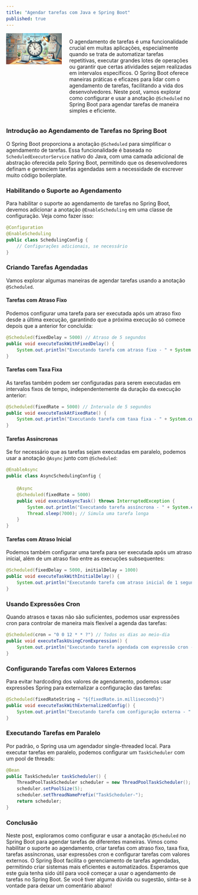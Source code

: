 ```yaml
---
title: "Agendar tarefas com Java e Spring Boot"
published: true
---
```

<head>
    <!-- Meta tags para LinkedIn -->
    <meta property="og:title" content="Como Agendar Tarefas no Spring Boot com a Anotação @Scheduled">
    <meta property="og:description" content="Aprenda a configurar e usar a anotação @Scheduled no Spring Boot para agendar tarefas de maneira eficiente. Explore exemplos e dicas práticas.">
    <meta property="og:image" content="https://github.com/fabiodamas/fabiodamas.github.io/blob/master/_posts/images/clock.png?raw=true">
    <meta property="og:type" content="article">
</head>

<div style="display: flex; align-items: flex-start; margin-bottom: 20px;">
    <img style="width: 30%; height: auto; margin-right: 20px;" src="https://github.com/fabiodamas/fabiodamas.github.io/blob/master/_posts/images/clock.png?raw=true" alt="Ilustração sobre agendamento de tarefas no Spring Boot">
    <p style="flex: 1;">O agendamento de tarefas é uma funcionalidade crucial em muitas aplicações, especialmente quando se trata de automatizar tarefas repetitivas, executar grandes lotes de operações ou garantir que certas atividades sejam realizadas em intervalos específicos. O Spring Boot oferece maneiras práticas e eficazes para lidar com o agendamento de tarefas, facilitando a vida dos desenvolvedores. Neste post, vamos explorar como configurar e usar a anotação <code>@Scheduled</code> no Spring Boot para agendar tarefas de maneira simples e eficiente.</p>
</div>


### Introdução ao Agendamento de Tarefas no Spring Boot
O Spring Boot proporciona a anotação `@Scheduled` para simplificar o agendamento de tarefas. Essa funcionalidade é baseada no `ScheduledExecutorService` nativo do Java, com uma camada adicional de abstração oferecida pelo Spring Boot, permitindo que os desenvolvedores definam e gerenciem tarefas agendadas sem a necessidade de escrever muito código boilerplate.
### Habilitando o Suporte ao Agendamento
Para habilitar o suporte ao agendamento de tarefas no Spring Boot, devemos adicionar a anotação `@EnableScheduling` em uma classe de configuração. Veja como fazer isso:

```java
@Configuration
@EnableScheduling
public class SchedulingConfig {
    // Configurações adicionais, se necessário
}
```

### Criando Tarefas Agendadas
Vamos explorar algumas maneiras de agendar tarefas usando a anotação `@Scheduled`.
#### Tarefas com Atraso Fixo

Podemos configurar uma tarefa para ser executada após um atraso fixo desde a última execução, garantindo que a próxima execução só comece depois que a anterior for concluída:


```java
@Scheduled(fixedDelay = 5000) // Atraso de 5 segundos
public void executeTaskWithFixedDelay() {
    System.out.println("Executando tarefa com atraso fixo - " + System.currentTimeMillis() / 1000);
}
```

#### Tarefas com Taxa Fixa

As tarefas também podem ser configuradas para serem executadas em intervalos fixos de tempo, independentemente da duração da execução anterior:


```java
@Scheduled(fixedRate = 5000) // Intervalo de 5 segundos
public void executeTaskAtFixedRate() {
    System.out.println("Executando tarefa com taxa fixa - " + System.currentTimeMillis() / 1000);
}
```

#### Tarefas Assíncronas
Se for necessário que as tarefas sejam executadas em paralelo, podemos usar a anotação `@Async` junto com `@Scheduled`:

```java
@EnableAsync
public class AsyncSchedulingConfig {

    @Async
    @Scheduled(fixedRate = 5000)
    public void executeAsyncTask() throws InterruptedException {
        System.out.println("Executando tarefa assíncrona - " + System.currentTimeMillis() / 1000);
        Thread.sleep(7000); // Simula uma tarefa longa
    }
}
```

#### Tarefas com Atraso Inicial

Podemos também configurar uma tarefa para ser executada após um atraso inicial, além de um atraso fixo entre as execuções subsequentes:


```java
@Scheduled(fixedDelay = 5000, initialDelay = 1000)
public void executeTaskWithInitialDelay() {
    System.out.println("Executando tarefa com atraso inicial de 1 segundo - " + System.currentTimeMillis() / 1000);
}
```

### Usando Expressões Cron

Quando atrasos e taxas não são suficientes, podemos usar expressões cron para controlar de maneira mais flexível a agenda das tarefas:


```java
@Scheduled(cron = "0 0 12 * * ?") // Todos os dias ao meio-dia
public void executeTaskUsingCronExpression() {
    System.out.println("Executando tarefa agendada com expressão cron - " + System.currentTimeMillis() / 1000);
}
```

### Configurando Tarefas com Valores Externos

Para evitar hardcoding dos valores de agendamento, podemos usar expressões Spring para externalizar a configuração das tarefas:


```java
@Scheduled(fixedRateString = "${fixedRate.in.milliseconds}")
public void executeTaskWithExternalizedConfig() {
    System.out.println("Executando tarefa com configuração externa - " + System.currentTimeMillis() / 1000);
}
```

### Executando Tarefas em Paralelo
Por padrão, o Spring usa um agendador single-threaded local. Para executar tarefas em paralelo, podemos configurar um `TaskScheduler` com um pool de threads:

```java
@Bean
public TaskScheduler taskScheduler() {
    ThreadPoolTaskScheduler scheduler = new ThreadPoolTaskScheduler();
    scheduler.setPoolSize(5);
    scheduler.setThreadNamePrefix("TaskScheduler-");
    return scheduler;
}
```

### Conclusão
Neste post, exploramos como configurar e usar a anotação `@Scheduled` no Spring Boot para agendar tarefas de diferentes maneiras. Vimos como habilitar o suporte ao agendamento, criar tarefas com atraso fixo, taxa fixa, tarefas assíncronas, usar expressões cron e configurar tarefas com valores externos. O Spring Boot facilita o gerenciamento de tarefas agendadas, permitindo criar sistemas mais eficientes e automatizados.
Esperamos que este guia tenha sido útil para você começar a usar o agendamento de tarefas no Spring Boot. Se você tiver alguma dúvida ou sugestão, sinta-se à vontade para deixar um comentário abaixo!
